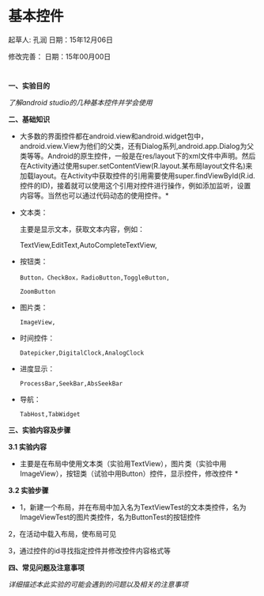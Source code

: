 # 基本控件

起草人: 孔润   日期：15年12月06日

修改完善：   日期：15年00月00日
# 

**一、实验目的**

*了解android studio的几种基本控件并学会使用*

**二、基础知识**

* 大多数的界面控件都在android.view和android.widget包中，android.view.View为他们的父类，还有Dialog系列,android.app.Dialog为父类等等。Android的原生控件，一般是在res/layout下的xml文件中声明。然后在Activity通过使用super.setContentView(R.layout.某布局layout文件名)来加载layout。在Activity中获取控件的引用需要使用super.findViewById(R.id.控件的ID)，接着就可以使用这个引用对控件进行操作，例如添加监听，设置内容等。当然也可以通过代码动态的使用控件。*
   
* 文本类：


     主要是显示文本，获取文本内容，例如：
     
     TextView,EditText,AutoCompleteTextView,
* 按钮类：


   
      
      Button，CheckBox，RadioButton,ToggleButton,
      
      ZoomButton  
* 图片类：

      ImageView,


* 时间控件：

      Datepicker,DigitalClock,AnalogClock
      


* 进度显示：

      ProcessBar,SeekBar,AbsSeekBar

* 导航：

      TabHost,TabWidget
   

**三、实验内容及步骤**

**3.1 实验内容**

*  主要是在布局中使用文本类（实验用TextView），图片类（实验中用ImageView），按钮类（试验中用Button）控件，显示控件，修改控件 *

**3.2 实验步骤**

* 1，新建一个布局，并在布局中加入名为TextViewTest的文本类控件，名为ImageViewTest的图片类控件，名为ButtonTest的按钮控件 

 2，在活动中载入布局，使布局可见

 3，通过控件的id寻找指定控件并修改控件内容格式等
 

**四、常见问题及注意事项**

*详细描述本此实验的可能会遇到的问题以及相关的注意事项*


